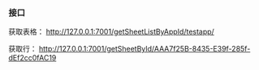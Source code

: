 ### 接口

获取表格：
http://127.0.0.1:7001/getSheetListByAppId/testapp/

获取行：
http://127.0.0.1:7001/getSheetById/AAA7f25B-8435-E39f-285f-dEf2cc0fAC19
